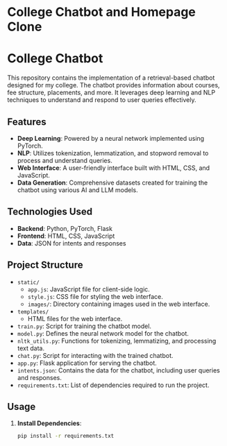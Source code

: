 # College Chatbot and Homepage Clone
# College Chatbot

This repository contains the implementation of a retrieval-based chatbot designed for my college. The chatbot provides information about courses, fee structure, placements, and more. It leverages deep learning and NLP techniques to understand and respond to user queries effectively.

## Features

- **Deep Learning**: Powered by a neural network implemented using PyTorch.
- **NLP**: Utilizes tokenization, lemmatization, and stopword removal to process and understand queries.
- **Web Interface**: A user-friendly interface built with HTML, CSS, and JavaScript.
- **Data Generation**: Comprehensive datasets created for training the chatbot using various AI and LLM models.

## Technologies Used

- **Backend**: Python, PyTorch, Flask
- **Frontend**: HTML, CSS, JavaScript
- **Data**: JSON for intents and responses

## Project Structure

- `static/`
  - `app.js`: JavaScript file for client-side logic.
  - `style.js`: CSS file for styling the web interface.
  - `images/`: Directory containing images used in the web interface.
- `templates/`
  - HTML files for the web interface.
- `train.py`: Script for training the chatbot model.
- `model.py`: Defines the neural network model for the chatbot.
- `nltk_utils.py`: Functions for tokenizing, lemmatizing, and processing text data.
- `chat.py`: Script for interacting with the trained chatbot.
- `app.py`: Flask application for serving the chatbot.
- `intents.json`: Contains the data for the chatbot, including user queries and responses.
- `requirements.txt`: List of dependencies required to run the project.

## Usage

1. **Install Dependencies**:
   ```bash
   pip install -r requirements.txt
